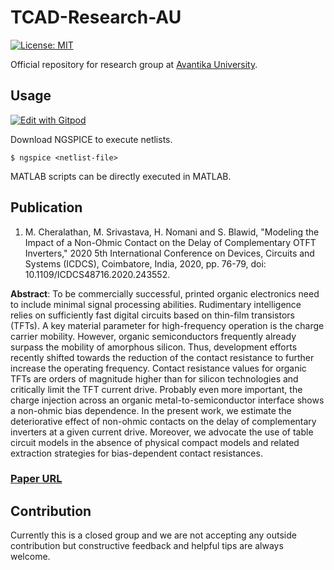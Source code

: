 # TCAD-Research-AU
[![License: MIT](https://img.shields.io/badge/License-MIT-yellow.svg)](https://opensource.org/licenses/MIT) 

Official repository for research group at [Avantika University](https://www.avantikauniversity.edu.in/).

## Usage

[![Edit with Gitpod](https://gitpod.io/button/open-in-gitpod.svg)](https://gitpod.io/#https://github.com/msriv/TCAD-Research-AU)

Download NGSPICE to execute netlists.
```
$ ngspice <netlist-file>
```
MATLAB scripts can be directly executed in MATLAB.

## Publication
  1. M. Cheralathan, M. Srivastava, H. Nomani and S. Blawid, "Modeling the Impact of a Non-Ohmic Contact on the Delay of Complementary OTFT Inverters," 2020 5th International Conference on Devices, Circuits and Systems (ICDCS), Coimbatore, India, 2020, pp. 76-79, doi: 10.1109/ICDCS48716.2020.243552.

**Abstract**: To be commercially successful, printed organic electronics need to include minimal signal processing abilities. Rudimentary intelligence relies on sufficiently fast digital circuits based on thin-film transistors (TFTs). A key material parameter for high-frequency operation is the charge carrier mobility. However, organic semiconductors frequently already surpass the mobility of amorphous silicon. Thus, development efforts recently shifted towards the reduction of the contact resistance to further increase the operating frequency. Contact resistance values for organic TFTs are orders of magnitude higher than for silicon technologies and critically limit the TFT current drive. Probably even more important, the charge injection across an organic metal-to-semiconductor interface shows a non-ohmic bias dependence. In the present work, we estimate the deteriorative effect of non-ohmic contacts on the delay of complementary inverters at a given current drive. Moreover, we advocate the use of table circuit models in the absence of physical compact models and related extraction strategies for bias-dependent contact resistances. 
### [Paper URL](https://ieeexplore.ieee.org/stamp/stamp.jsp?tp=&arnumber=9075743&isnumber=9075493)

## Contribution
Currently this is a closed group and we are not accepting any outside contribution but constructive feedback and helpful tips are always welcome. 
